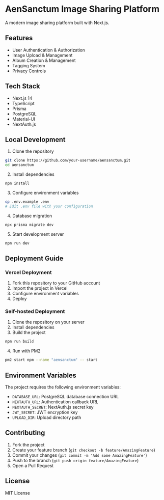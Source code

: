 # AenSanctum Image Sharing Platform

A modern image sharing platform built with Next.js.

## Features

- User Authentication & Authorization
- Image Upload & Management
- Album Creation & Management
- Tagging System
- Privacy Controls

## Tech Stack

- Next.js 14
- TypeScript
- Prisma
- PostgreSQL
- Material-UI
- NextAuth.js

## Local Development

1. Clone the repository
```bash
git clone https://github.com/your-username/aensanctum.git
cd aensanctum
```

2. Install dependencies
```bash
npm install
```

3. Configure environment variables
```bash
cp .env.example .env
# Edit .env file with your configuration
```

4. Database migration
```bash
npx prisma migrate dev
```

5. Start development server
```bash
npm run dev
```

## Deployment Guide

### Vercel Deployment

1. Fork this repository to your GitHub account
2. Import the project in Vercel
3. Configure environment variables
4. Deploy

### Self-hosted Deployment

1. Clone the repository on your server
2. Install dependencies
3. Build the project
```bash
npm run build
```
4. Run with PM2
```bash
pm2 start npm --name "aensanctum" -- start
```

## Environment Variables

The project requires the following environment variables:

- `DATABASE_URL`: PostgreSQL database connection URL
- `NEXTAUTH_URL`: Authentication callback URL
- `NEXTAUTH_SECRET`: NextAuth.js secret key
- `JWT_SECRET`: JWT encryption key
- `UPLOAD_DIR`: Upload directory path

## Contributing

1. Fork the project
2. Create your feature branch (`git checkout -b feature/AmazingFeature`)
3. Commit your changes (`git commit -m 'Add some AmazingFeature'`)
4. Push to the branch (`git push origin feature/AmazingFeature`)
5. Open a Pull Request

## License

MIT License

